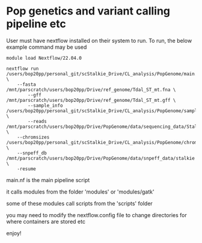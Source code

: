 # Pop genetics and variant calling pipeline etc

User must have nextflow installed on their system to run. 
To run, the below example command may be used

```
module load Nextflow/22.04.0

nextflow run /users/bop20pp/personal_git/scStalkie_Drive/CL_analysis/PopGenome/main.nf \
	--fasta /mnt/parscratch/users/bop20pp/Drive/ref_genome/Tdal_ST_mt.fna \
        --gff /mnt/parscratch/users/bop20pp/Drive/ref_genome/Tdal_ST_mt.gff \
        --sample_info  /users/bop20pp/personal_git/scStalkie_Drive/CL_analysis/PopGenome/sample_info.csv \
        --reads /mnt/parscratch/users/bop20pp/Drive/PopGenome/data/sequencing_data/StalkEyesFlies_Sep2022/Trimmed/Sample_ \
	--chromsizes /users/bop20pp/personal_git/scStalkie_Drive/CL_analysis/PopGenome/chromsizes_bin.csv \
	--snpeff_db /mnt/parscratch/users/bop20pp/Drive/PopGenome/data/snpeff_data/stalkie \
	-resume

```


main.nf is the main pipeline script 


it calls modules from the folder 'modules' or 'modules/gatk'



some of these modules call scripts from the 'scripts' folder 


you may need to modify the nextflow.config file to change directories for where containers are stored etc



enjoy!
